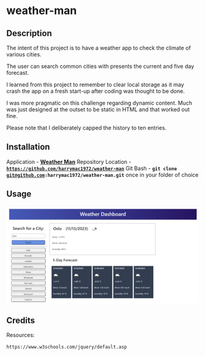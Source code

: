 # weather-man

## Description

The intent of this project is to have a weather app to check the climate of various cities.

The user can search common cities with presents the current and five day forecast.

I learned from this project to remember to clear local storage as it may crash the app on a fresh start-up after coding was thought to be done.

I was more pragmatic on this challenge regarding dynamic content.  Much was just designed at the outset to be static in HTML and that worked out fine.

Please note that I deliberately capped the history to ten entries.
## Installation   

Application - <a href="https://harrymac1972.github.io/weather-man/" style="font-weight:bolder;">Weather Man</a>
Repository Location - <code><strong>https://github.com/harrymac1972/weather-man</strong></code>
Git Bash - <code><strong>git clone git@github.com:harrymac1972/weather-man.git</strong></code> once in your folder of choice

## Usage

![home page of weather app](./assets/imgs/screenshot-home.png)

## Credits

Resources:

    https://www.w3schools.com/jquery/default.asp

    